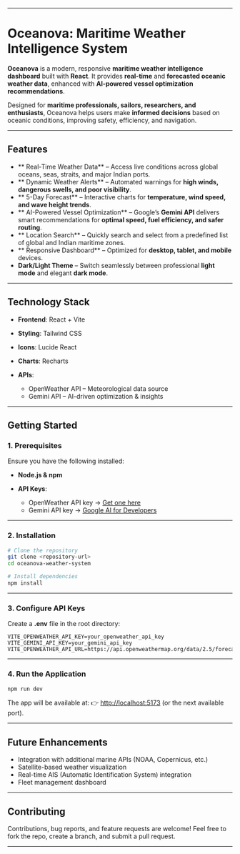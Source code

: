 
---

# Oceanova: Maritime Weather Intelligence System

**Oceanova** is a modern, responsive **maritime weather intelligence dashboard** built with **React**. It provides **real-time** and **forecasted oceanic weather data**, enhanced with **AI-powered vessel optimization recommendations**.

Designed for **maritime professionals, sailors, researchers, and enthusiasts**, Oceanova helps users make **informed decisions** based on oceanic conditions, improving safety, efficiency, and navigation.

---

## Features

* ** Real-Time Weather Data** – Access live conditions across global oceans, seas, straits, and major Indian ports.
* ** Dynamic Weather Alerts** – Automated warnings for **high winds, dangerous swells, and poor visibility**.
* ** 5-Day Forecast** – Interactive charts for **temperature, wind speed, and wave height trends**.
* ** AI-Powered Vessel Optimization** – Google’s **Gemini API** delivers smart recommendations for **optimal speed, fuel efficiency, and safer routing**.
* ** Location Search** – Quickly search and select from a predefined list of global and Indian maritime zones.
* ** Responsive Dashboard** – Optimized for **desktop, tablet, and mobile** devices.
* **Dark/Light Theme** – Switch seamlessly between professional **light mode** and elegant **dark mode**.

---

## Technology Stack

* **Frontend**: React + Vite
* **Styling**: Tailwind CSS
* **Icons**: Lucide React
* **Charts**: Recharts
* **APIs**:

  * OpenWeather API – Meteorological data source
  * Gemini API – AI-driven optimization & insights

---

## Getting Started

### 1. Prerequisites

Ensure you have the following installed:

* **Node.js & npm**
* **API Keys**:

  * OpenWeather API key → [Get one here](https://openweathermap.org/api)
  * Gemini API key → [Google AI for Developers](https://ai.google.dev/)

---

### 2. Installation

```bash
# Clone the repository
git clone <repository-url>
cd oceanova-weather-system

# Install dependencies
npm install
```

---

### 3. Configure API Keys

Create a **.env** file in the root directory:

```env
VITE_OPENWEATHER_API_KEY=your_openweather_api_key
VITE_GEMINI_API_KEY=your_gemini_api_key
VITE_OPENWEATHER_API_URL=https://api.openweathermap.org/data/2.5/forecast
```

---

### 4. Run the Application

```bash
npm run dev
```

The app will be available at:
👉 [http://localhost:5173](http://localhost:5173) (or the next available port).

---

## Future Enhancements

*  Integration with additional marine APIs (NOAA, Copernicus, etc.)
*  Satellite-based weather visualization
*  Real-time AIS (Automatic Identification System) integration
*  Fleet management dashboard

---

##  Contributing

Contributions, bug reports, and feature requests are welcome!
Feel free to fork the repo, create a branch, and submit a pull request.

---



